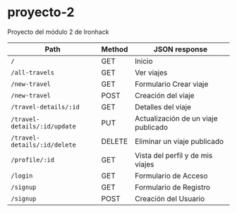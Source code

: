 # proyecto-2
Proyecto del módulo 2 de Ironhack


 | Path        | Method           | JSON response  |
  | ------------- | ------------- | ------------- |
  | `/`  | GET | Inicio  |
  | `/all-travels` | GET | Ver viajes  |
  | `/new-travel` | GET | Formulario Crear viaje |
  | `/new-travel` | POST | Creación del viaje |
  | `/travel-details/:id` | GET | Detalles del viaje |
  | `/travel-details/:id/update` | PUT | Actualización de un viaje publicado |
  | `/travel-details/:id/delete` | DELETE | Eliminar un viaje publicado |
  | `/profile/:id` | GET | Vista del perfil y de mis viajes |
  | `/login` | GET | Formulario de Acceso  |
  | `/signup` | GET | Formulario de Registro  |
  | `/signup` | POST | Creación del Usuario  |
  
